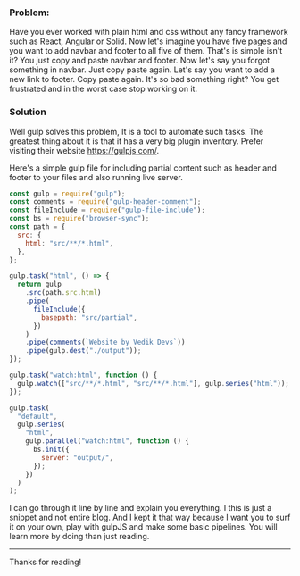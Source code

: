 ### Problem:
Have you ever worked with plain html and css without any fancy framework such as React, Angular or Solid. Now let's imagine you have five pages and you want to add navbar and footer to all five of them. That's is simple isn't it? You just copy and paste navbar and footer. Now let's say you forgot something in navbar. Just copy paste again. Let's say you want to add a new link to footer. Copy paste again. It's so bad something right? You get frustrated and in the worst case stop working on it.

### Solution
Well gulp solves this problem, It is a tool to automate such tasks. The greatest thing about it is that it has a very big plugin inventory. Prefer visiting their website https://gulpjs.com/.

Here's a simple gulp file for including partial content such as header and footer to your files and also running live server.

```javascript
const gulp = require("gulp");
const comments = require("gulp-header-comment");
const fileInclude = require("gulp-file-include");
const bs = require("browser-sync");
const path = {
  src: {
    html: "src/**/*.html",
  },
};

gulp.task("html", () => {
  return gulp
    .src(path.src.html)
    .pipe(
      fileInclude({
        basepath: "src/partial",
      })
    )
    .pipe(comments(`Website by Vedik Devs`))
    .pipe(gulp.dest("./output"));
});

gulp.task("watch:html", function () {
  gulp.watch(["src/**/*.html", "src/**/*.html"], gulp.series("html"));
});

gulp.task(
  "default",
  gulp.series(
    "html",
    gulp.parallel("watch:html", function () {
      bs.init({
        server: "output/",
      });
    })
  )
);
```

I can go through it line by line and explain you everything. I this is just a snippet and not entire blog. And I kept it that way because I want you to surf it on your own, play with gulpJS and make some basic pipelines. You will learn more by doing than just reading.

---
Thanks for reading!